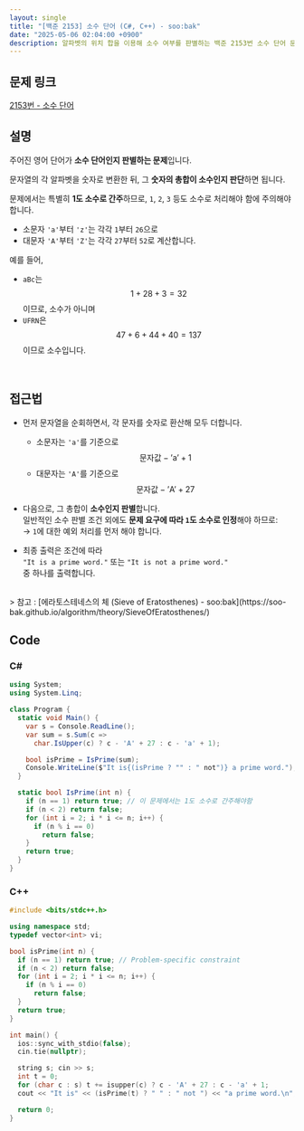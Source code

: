 ```yaml
---
layout: single
title: "[백준 2153] 소수 단어 (C#, C++) - soo:bak"
date: "2025-05-06 02:04:00 +0900"
description: 알파벳의 위치 합을 이용해 소수 여부를 판별하는 백준 2153번 소수 단어 문제의 C# 및 C++ 풀이 및 해설
---
```


## 문제 링크
[2153번 - 소수 단어](https://www.acmicpc.net/problem/2153)

## 설명
주어진 영어 단어가 **소수 단어인지 판별하는 문제**입니다.

문자열의 각 알파벳을 숫자로 변환한 뒤, 그 **숫자의 총합이 소수인지 판단**하면 됩니다.

문제에서는 특별히 **1도 소수로 간주**하므로, `1`, `2`, `3` 등도 소수로 처리해야 함에 주의해야 합니다.

- 소문자 `'a'`부터 `'z'`는 각각 `1`부터 `26`으로
- 대문자 `'A'`부터 `'Z'`는 각각 `27`부터 `52`로 계산합니다.

예를 들어,
- `aBc`는 $$1 + 28 + 3 = 32$$이므로, 소수가 아니며
- `UFRN`은 $$47 + 6 + 44 + 40 = 137$$이므로 소수입니다.

<br>

## 접근법
- 먼저 문자열을 순회하면서, 각 문자를 숫자로 환산해 모두 더합니다.
  - 소문자는 `'a'`를 기준으로 $$\text{문자값} -\text{'a'} + 1$$
  - 대문자는 `'A'`를 기준으로 $$\text{문자값} -\text{'A'} + 27$$

- 다음으로, 그 총합이 **소수인지 판별**합니다.<br>
  일반적인 소수 판별 조건 외에도 **문제 요구에 따라 `1`도 소수로 인정**해야 하므로:<br>
  → `1`에 대한 예외 처리를 먼저 해야 합니다.

- 최종 출력은 조건에 따라<br>
  `"It is a prime word."` 또는 `"It is not a prime word."`<br>
  중 하나를 출력합니다.

<br>
> 참고 : [에라토스테네스의 체 (Sieve of Eratosthenes) - soo:bak](https://soo-bak.github.io/algorithm/theory/SieveOfEratosthenes/)

<br>

## Code

### C#

```csharp
using System;
using System.Linq;

class Program {
  static void Main() {
    var s = Console.ReadLine();
    var sum = s.Sum(c =>
      char.IsUpper(c) ? c - 'A' + 27 : c - 'a' + 1);

    bool isPrime = IsPrime(sum);
    Console.WriteLine($"It is{(isPrime ? "" : " not")} a prime word.");
  }

  static bool IsPrime(int n) {
    if (n == 1) return true; // 이 문제에서는 1도 소수로 간주해야함
    if (n < 2) return false;
    for (int i = 2; i * i <= n; i++) {
      if (n % i == 0)
        return false;
    }
    return true;
  }
}
```

### C++

```cpp
#include <bits/stdc++.h>

using namespace std;
typedef vector<int> vi;

bool isPrime(int n) {
  if (n == 1) return true; // Problem-specific constraint
  if (n < 2) return false;
  for (int i = 2; i * i <= n; i++) {
    if (n % i == 0)
      return false;
  }
  return true;
}

int main() {
  ios::sync_with_stdio(false);
  cin.tie(nullptr);

  string s; cin >> s;
  int t = 0;
  for (char c : s) t += isupper(c) ? c - 'A' + 27 : c - 'a' + 1;
  cout << "It is" << (isPrime(t) ? " " : " not ") << "a prime word.\n";

  return 0;
}
```
